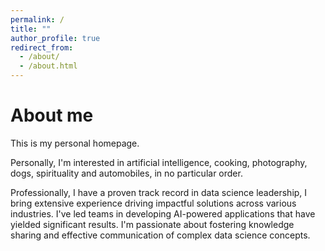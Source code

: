 ```yaml
---
permalink: /
title: ""
author_profile: true
redirect_from: 
  - /about/
  - /about.html
---
```


About me
======
This is my personal homepage.

Personally, I'm interested in artificial intelligence, cooking, photography, dogs, spirituality and automobiles, in no particular order.

Professionally, I have a proven track record in data science leadership, I bring extensive experience driving impactful solutions across various industries. I've led teams in developing AI-powered applications that have yielded significant results. I'm passionate about fostering knowledge sharing and effective communication of complex data science concepts.
